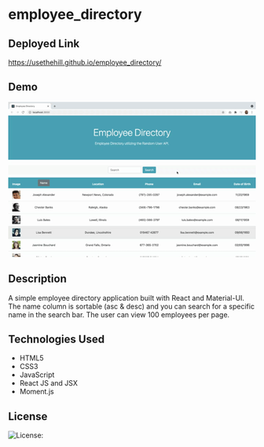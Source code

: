 # employee_directory

## Deployed Link

https://usethehill.github.io/employee_directory/

## Demo

![gif](public/demo_employee_directory.gif)

## Description

A simple employee directory application built with React and Material-UI. The name column is sortable (asc & desc) and you can search for a specific name in the search bar. The user can view 100 employees per page.

## Technologies Used

- HTML5
- CSS3
- JavaScript
- React JS and JSX
- Moment.js

## License

![License: ](https://img.shields.io/badge/license-MIT-blue)
